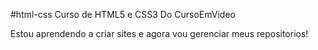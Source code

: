 #html-css
Curso de HTML5 e CSS3 Do CursoEmVideo

Estou aprendendo a criar sites e agora vou gerenciar meus repositorios!
